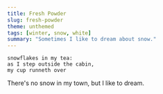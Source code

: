 ```yaml
---
title: Fresh Powder
slug: fresh-powder
theme: unthemed
tags: [winter, snow, white]
summary: "Sometimes I like to dream about snow."
---
```


```
snowflakes in my tea:
as I step outside the cabin,
my cup runneth over
```

There's no snow in my town, but I like to dream.
